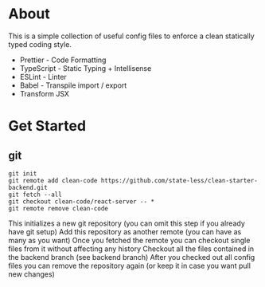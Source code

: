 # About
This is a simple collection of useful config files to enforce a clean statically typed coding style.

* Prettier - Code Formatting
* TypeScript - Static Typing + Intellisense
* ESLint - Linter
* Babel - Transpile import / export
* Transform JSX

# Get Started
## git 
    git init 
    git remote add clean-code https://github.com/state-less/clean-starter-backend.git
    git fetch --all
    git checkout clean-code/react-server -- *
    git remote remove clean-code

This initializes a new git repository (you can omit this step if you already have git setup)
Add this repository as another remote (you can have as many as you want)
Once you fetched the remote you can checkout single files from it without affecting any history
Checkout all the files contained in the backend branch (see backend branch)
After you checked out all config files you can remove the repository again (or keep it in case you want pull new changes)